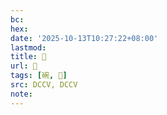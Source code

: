 ```yaml
---
bc:
hex:
date: '2025-10-13T10:27:22+08:00'
lastmod:
title: 􄼂
url: 􄼂
tags: [碗, 𧯡]
src: DCCV, DCCV
note:
---
```

